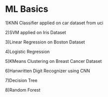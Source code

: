 # ML Basics
1)KNN Classifier applied on car dataset from uci

2)SVM applied on Iris Dataset

3)Linear Regression on Boston Dataset

4)Logistic Regression

5)KMeans Clustering on Breast Cancer Dataset

6)Hanwritten Digit Recognizer using CNN

7)Decision Tree 

8)Random Forest
